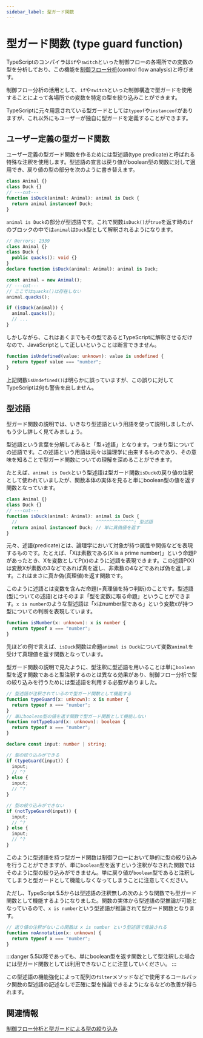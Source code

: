 ```yaml
---
sidebar_label: 型ガード関数
---
```


# 型ガード関数 (type guard function)

TypeScriptのコンパイラは`if`や`switch`といった制御フローの各場所での変数の型を分析しており、この機能を[制御フロー分析](../statements/control-flow-analysis-and-type-guard.md)(control flow analysis)と呼びます。

制御フロー分析の活用として、`if`や`switch`といった制御構造で型ガードを使用することによって各場所での変数を特定の型を絞り込みことができます。

TypeScriptに元々用意されている型ガードとしては`typeof`や`instanceof`がありますが、これ以外にもユーザーが独自に型ガードを定義することができます。

## ユーザー定義の型ガード関数

ユーザー定義の型ガード関数を作るためには型述語(type predicate)と呼ばれる特殊な注釈を使用します。型述語の宣言は戻り値がboolean型の関数に対して適用でき、戻り値の型の部分を次のように書き替えます。

```ts twoslash
class Animal {}
class Duck {}
// ---cut---
function isDuck(animal: Animal): animal is Duck {
  return animal instanceof Duck;
}
```

`animal is Duck`の部分が型述語です。これで関数`isDuck()`が`true`を返す時の`if`のブロックの中では`animal`は`Duck`型として解釈されるようになります。

```ts twoslash
// @errors: 2339
class Animal {}
class Duck {
  public quacks(): void {}
}
declare function isDuck(animal: Animal): animal is Duck;

const animal = new Animal();
// ---cut---
// ここではquacks()は存在しない
animal.quacks();

if (isDuck(animal)) {
  animal.quacks();
  // ...
}
```

しかしながら、これはあくまでもその型であるとTypeScriptに解釈させるだけなので、JavaScriptとして正しいということは断言できません。

```ts twoslash
function isUndefined(value: unknown): value is undefined {
  return typeof value === "number";
}
```

上記関数`isUndefined()`は明らかに誤っていますが、この誤りに対してTypeScriptは何も警告を出しません。

## 型述語

型ガード関数の説明では、いきなり型述語という用語を使って説明しましたが、もう少し詳しく見てみましょう。

型述語という言葉を分解してみると「型+述語」となります。つまり型についての述語です。この述語という用語は元々は論理学に由来するものであり、その意味を知ることで型ガード関数についての理解を深めることができます。

たとえば、`animal is Duck`という型述語は型ガード関数`isDuck`の戻り値の注釈として使われていましたが、関数本体の実体を見ると単にboolean型の値を返す関数となっています。

```ts twoslash
class Animal {}
class Duck {}
// ---cut---
function isDuck(animal: Animal): animal is Duck {
  //                             ^^^^^^^^^^^^^^: 型述語
  return animal instanceof Duck; // 単に真偽値を返す
}
```

元々、述語(predicate)とは、論理学において対象が持つ属性や関係などを表現するものです。たとえば、「Xは素数である(X is a prime number)」という命題Pがあったとき、Xを変数としてP(x)のように述語を表現できます。この述語P(X)は変数Xが素数の3などであれば真を返し、非素数の4などであれば偽を返します。これはまさに真か偽(真理値)を返す関数です。

このように述語とは変数を含んだ命題(=真理値を持つ判断)のことです。型述語(型についての述語)とはそのまま「型を変数に取る命題」ということができます。`x is number`のような型述語は「xはnumber型である」という変数xが持つ型についての判断を表現しています。

```ts
function isNumber(x: unknown): x is number {
  return typeof x === "number";
}
```

先ほどの例で言えば、`isDuck`関数は命題`animal is Duck`について変数`animal`を受けて真理値を返す関数となっています。

型ガード関数の説明で見たように、型注釈に型述語を用いることは単に`boolean`型を返す関数であると型注釈するのとは異なる効果があり、制御フロー分析で型の絞り込みを行うためには型述語を利用する必要がありました。

```ts twoslash
// 型述語が注釈されているので型ガード関数として機能する
function typeGuard(x: unknown): x is number {
  return typeof x === "number";
}
// 単にboolean型の値を返す関数で型ガード関数として機能しない
function notTypeGuard(x: unknown): boolean {
  return typeof x === "number";
}

declare const input: number | string;

// 型の絞り込みができる
if (typeGuard(input)) {
  input;
  // ^?
} else {
  input;
  // ^?
}

// 型の絞り込みができない
if (notTypeGuard(input)) {
  input;
  // ^?
} else {
  input;
  // ^?
}
```

このように型述語を持つ型ガード関数は制御フローにおいて静的に型の絞り込みを行うことができますが、単に`boolean`型を返すという注釈がなされた関数ではそのように型の絞り込みができません。単に戻り値が`boolean`型であると注釈してしまうと型ガードとして機能しなくなってしまうことに注意してください。

ただし、TypeScript 5.5からは型述語の注釈無しの次のような関数でも型ガード関数として機能するようになりました。関数の実体から型述語の型推論が可能となっているので、`x is number`という型述語が推論されて型ガード関数となります。

```ts twoslash
// 返り値の注釈がないこの関数は x is number という型述語で推論される
function noAnnotation(x: unknown) {
  return typeof x === "number";
}
```

:::danger
5.5以降であっても、単にboolean型を返す関数として型注釈した場合には型ガード関数としては利用できないことに注意していください。
:::

この型述語の機能強化によって配列の`filter`メソッドなどで使用するコールバック関数の型述語の記述なしで正確に型を推論できるようになるなどの改善が得られます。

## 関連情報

[制御フロー分析と型ガードによる型の絞り込み](../statements/control-flow-analysis-and-type-guard.md)
